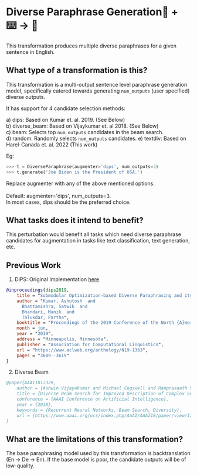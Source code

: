 # Diverse Paraphrase Generation🦎  + ⌨️ → 🐍
This transformation produces multiple diverse paraphrases for a given sentence in English.

## What type of a transformation is this?
This transformation is a multi-output sentence level paraphrase generation model, specifically catered towards generating `num_outputs` (user specified) diverse outputs. 

It has support for 4 candidate selection methods:

a) dips: Based on Kumar et. al. 2019. (See Below)\
b) diverse_beam: Based on Vijaykumar et. al 2018. (See Below)\
c) beam: Selects top `num_outputs` candidates in the beam search.\
d) random: Randomly selects `num_outputs` candidates.
e) textdiv: Based on Harel-Canada et. al. 2022 (This work)

Eg:
```python
>>> t = DiverseParaphrase(augmenter='dips', num_outputs=3)
>>> t.generate('Joe Biden is the President of USA.')
```

Replace augmenter with any of the above mentioned options. \
\
Default: augmenter='dips', num_outputs=3. \
In most cases, dips should be the preferred choice.

## What tasks does it intend to benefit?
This perturbation would benefit all tasks which need diverse paraphrase candidates for augmentation in tasks like text classification, text generation, etc. 

## Previous Work
1. DiPS: Original Implementation [here](https://github.com/malllabiisc/DiPS)
```bibtex
@inproceedings{dips2019,
    title = "Submodular Optimization-based Diverse Paraphrasing and its Effectiveness in Data Augmentation",
    author = "Kumar, Ashutosh  and
      Bhattamishra, Satwik  and
      Bhandari, Manik  and
      Talukdar, Partha",
    booktitle = "Proceedings of the 2019 Conference of the North {A}merican Chapter of the Association for Computational Linguistics: Human Language Technologies, Volume 1 (Long and Short Papers)",
    month = jun,
    year = "2019",
    address = "Minneapolis, Minnesota",
    publisher = "Association for Computational Linguistics",
    url = "https://www.aclweb.org/anthology/N19-1363",
    pages = "3609--3619"
}
```

2. Diverse Beam
```bibtex
@paper{AAAI1817329,
	author = {Ashwin Vijayakumar and Michael Cogswell and Ramprasaath Selvaraju and Qing Sun and Stefan Lee and David Crandall and Dhruv Batra},
	title = {Diverse Beam Search for Improved Description of Complex Scenes},
	conference = {AAAI Conference on Artificial Intelligence},
	year = {2018},
	keywords = {Recurrent Neural Networks, Beam Search, Diversity},
	url = {https://www.aaai.org/ocs/index.php/AAAI/AAAI18/paper/view/17329}
}
```

## What are the limitations of this transformation?
The base paraphrasing model used by this transformation is backtranslation (En -> De -> En). If the base model is poor, the candidate outputs will be of low-quality.
